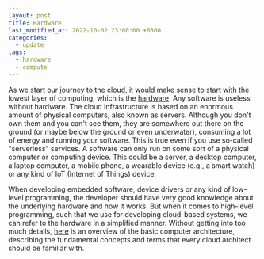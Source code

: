 ```yaml
---
layout: post
title: Hardware
last_modified_at: 2022-10-02 23:00:00 +0300
categories: 
  - update
tags:
  - hardware
  - compute
---
```

As we start our journey to the cloud, it would make sense to start with the lowest layer of computing, which is the [hardware](/hardware). Any software is useless without hardware. The cloud infrastructure is based on an enormous amount of physical computers, also known as servers. Although you don't own them and you can't see them, they are somewhere out there on the ground (or maybe below the ground or even underwater), consuming a lot of energy and running your software. This is true even if you use so-called "serverless" services. A software can only run on some sort of a physical computer or computing device. This could be a server, a desktop computer, a laptop computer, a mobile phone, a wearable device (e.g., a smart watch) or any kind of IoT (Internet of Things) device. 

When developing embedded software, device drivers or any kind of low-level programming, the developer should have very good knowledge about the underlying hardware and how it works. But when it comes to high-level programming, such that we use for developing cloud-based systems, we can refer to the hardware in a simplified manner. Without getting into too much details, [here](/hardware) is an overview of the basic computer architecture, describing the fundamental concepts and terms that every cloud architect should be familiar with. 
